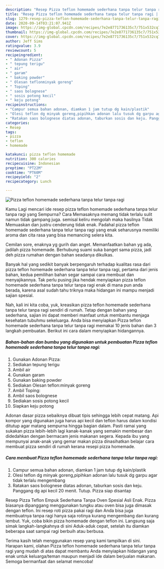 ```yaml
---
description: "Resep Pizza teflon homemade sederhana tanpa telur tanpa ragi | Langkah Membuat Pizza teflon homemade sederhana tanpa telur tanpa ragi Yang Lezat Sekali"
title: "Resep Pizza teflon homemade sederhana tanpa telur tanpa ragi | Langkah Membuat Pizza teflon homemade sederhana tanpa telur tanpa ragi Yang Lezat Sekali"
slug: 1279-resep-pizza-teflon-homemade-sederhana-tanpa-telur-tanpa-ragi-langkah-membuat-pizza-teflon-homemade-sederhana-tanpa-telur-tanpa-ragi-yang-lezat-sekali
date: 2020-09-14T03:21:07.941Z
image: https://img-global.cpcdn.com/recipes/7e2e8771736135c7/751x532cq70/pizza-teflon-homemade-sederhana-tanpa-telur-tanpa-ragi-foto-resep-utama.jpg
thumbnail: https://img-global.cpcdn.com/recipes/7e2e8771736135c7/751x532cq70/pizza-teflon-homemade-sederhana-tanpa-telur-tanpa-ragi-foto-resep-utama.jpg
cover: https://img-global.cpcdn.com/recipes/7e2e8771736135c7/751x532cq70/pizza-teflon-homemade-sederhana-tanpa-telur-tanpa-ragi-foto-resep-utama.jpg
author: Jeff Sims
ratingvalue: 3.9
reviewcount: 5
recipeingredient:
- " Adonan Pizza"
- " tepung terigu"
- " air"
- " garam"
- " baking powder"
- " Olesan teflonminyak goreng"
- " Toping"
- " saos bolognese"
- " sosis potong kecil"
- " keju potong"
recipeinstructions:
- "Campur semua bahan adonan, diamkan 1 jam tutup dg kain/plastik"
- "Olesi teflon dg minyak goreng,pipihkan adonan lalu tusuk dg garpu agar tidak terlalu mengembang"
- "Ratakan saos bolognese diatas adonan, taburkan sosis dan keju. Panggang dg api kecil 20 menit. Tutup. Pizza siap disantap"
categories:
- Resep
tags:
- pizza
- teflon
- homemade

katakunci: pizza teflon homemade 
nutrition: 300 calories
recipecuisine: Indonesian
preptime: "PT22M"
cooktime: "PT60M"
recipeyield: "2"
recipecategory: Lunch

---
```



![Pizza teflon homemade sederhana tanpa telur tanpa ragi](https://img-global.cpcdn.com/recipes/7e2e8771736135c7/751x532cq70/pizza-teflon-homemade-sederhana-tanpa-telur-tanpa-ragi-foto-resep-utama.jpg)

Kamu Lagi mencari ide resep pizza teflon homemade sederhana tanpa telur tanpa ragi yang Sempurna? Cara Memasaknya memang tidak terlalu sulit namun tidak gampang juga. semisal keliru mengolah maka hasilnya Tidak Memuaskan dan justru cenderung tidak enak. Padahal pizza teflon homemade sederhana tanpa telur tanpa ragi yang enak seharusnya memiliki aroma dan cita rasa yang bisa memancing selera kita.

Cemilan sore, enaknya yg gurih dan anget. Memanfaatkan bahan yg ada, jadilah pizza homemade. Berhubung suami suka banget sama pizza, jadi deh pizza rumahan dengan bahan seadanya dikulkas.

Banyak hal yang sedikit banyak berpengaruh terhadap kualitas rasa dari pizza teflon homemade sederhana tanpa telur tanpa ragi, pertama dari jenis bahan, kedua pemilihan bahan segar sampai cara membuat dan menyajikannya. Tak perlu pusing jika hendak menyiapkan pizza teflon homemade sederhana tanpa telur tanpa ragi enak di mana pun anda berada, karena asal sudah tahu triknya maka hidangan ini mampu menjadi sajian spesial.


Nah, kali ini kita coba, yuk, kreasikan pizza teflon homemade sederhana tanpa telur tanpa ragi sendiri di rumah. Tetap dengan bahan yang sederhana, sajian ini dapat memberi manfaat untuk membantu menjaga kesehatan tubuhmu sekeluarga. Anda bisa menyiapkan Pizza teflon homemade sederhana tanpa telur tanpa ragi memakai 10 jenis bahan dan 3 langkah pembuatan. Berikut ini cara dalam menyiapkan hidangannya.

<!--inarticleads1-->

##### Bahan-bahan dan bumbu yang digunakan untuk pembuatan Pizza teflon homemade sederhana tanpa telur tanpa ragi:

1. Gunakan  Adonan Pizza:
1. Sediakan  tepung terigu
1. Ambil  air
1. Gunakan  garam
1. Gunakan  baking powder
1. Sediakan  Olesan teflon:minyak goreng
1. Ambil  Toping:
1. Ambil  saos bolognese
1. Sediakan  sosis potong kecil
1. Siapkan  keju potong


Adonan dasar pizza sebaiknya dibuat tipis sehingga lebih cepat matang. Api kompor yang digunakan juga harus api kecil dan teflon harus dalam kondisi ditutup agar matang sempurna hingga bagian dalam. Pasti ramai yang sukakan pizza lebih-lebih lagi kanak-kanak yang semakin membesar dan didedahkan dengan bermacam jenis makanan segera. Kepada ibu yang mempunyai anak-anak yang gemar makan pizza dinasihatkan belajar cara membuat pizza sendiri di rumah kerana resepi pizza homemade. 

<!--inarticleads2-->

##### Cara membuat Pizza teflon homemade sederhana tanpa telur tanpa ragi:

1. Campur semua bahan adonan, diamkan 1 jam tutup dg kain/plastik
1. Olesi teflon dg minyak goreng,pipihkan adonan lalu tusuk dg garpu agar tidak terlalu mengembang
1. Ratakan saos bolognese diatas adonan, taburkan sosis dan keju. Panggang dg api kecil 20 menit. Tutup. Pizza siap disantap


Resep Pizza Teflon Empuk Sederhana Tanpa Oven Spesial Asli Enak. Pizza biasanya dipanggang menggunakan tungku atau oven bisa juga dimasak dengan teflon. Ini resep roti pizza pakai ragi dan Anda bisa juga membuatnya tanpa ragi hanya saja rotinya kurang mengembang dan kurang lembut. Yuk, coba bikin pizza homemade dengan teflon ini. Langsung saja simak langkah-langkahnya di sini Aduk-aduk cepat, setelah itu diamkan beberapa saat sampai ragi berbuih atau berbusa. 

Terima kasih telah menggunakan resep yang kami tampilkan di sini. Harapan kami, olahan Pizza teflon homemade sederhana tanpa telur tanpa ragi yang mudah di atas dapat membantu Anda menyiapkan hidangan yang enak untuk keluarga/teman maupun menjadi ide dalam berjualan makanan. Semoga bermanfaat dan selamat mencoba!
